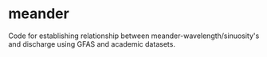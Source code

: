 # meander
Code for establishing relationship between meander-wavelength/sinuosity's and discharge using GFAS and academic datasets. 
